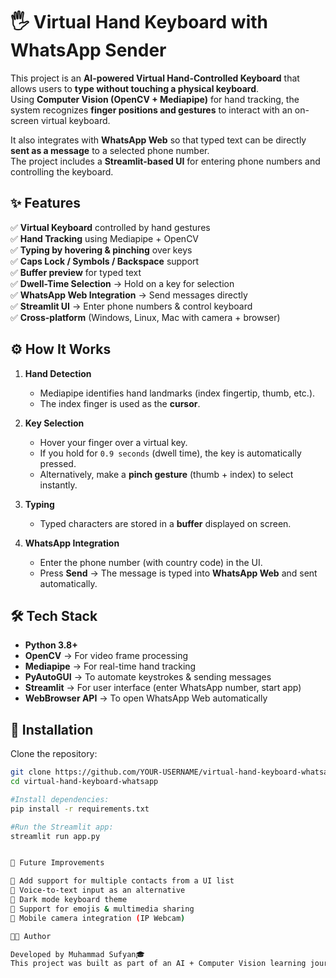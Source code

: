 # 🖐️ Virtual Hand Keyboard with WhatsApp Sender  

This project is an **AI-powered Virtual Hand-Controlled Keyboard** that allows users to **type without touching a physical keyboard**.  
Using **Computer Vision (OpenCV + Mediapipe)** for hand tracking, the system recognizes **finger positions and gestures** to interact with an on-screen virtual keyboard.  

It also integrates with **WhatsApp Web** so that typed text can be directly **sent as a message** to a selected phone number.  
The project includes a **Streamlit-based UI** for entering phone numbers and controlling the keyboard.  


## ✨ Features  

✅ **Virtual Keyboard** controlled by hand gestures  
✅ **Hand Tracking** using Mediapipe + OpenCV  
✅ **Typing by hovering & pinching** over keys  
✅ **Caps Lock / Symbols / Backspace** support  
✅ **Buffer preview** for typed text  
✅ **Dwell-Time Selection** → Hold on a key for selection  
✅ **WhatsApp Web Integration** → Send messages directly  
✅ **Streamlit UI** → Enter phone numbers & control keyboard  
✅ **Cross-platform** (Windows, Linux, Mac with camera + browser)  


## ⚙️ How It Works  

1. **Hand Detection**  
   - Mediapipe identifies hand landmarks (index fingertip, thumb, etc.).  
   - The index finger is used as the **cursor**.  

2. **Key Selection**  
   - Hover your finger over a virtual key.  
   - If you hold for `0.9 seconds` (dwell time), the key is automatically pressed.  
   - Alternatively, make a **pinch gesture** (thumb + index) to select instantly.  

3. **Typing**  
   - Typed characters are stored in a **buffer** displayed on screen.  

4. **WhatsApp Integration**  
   - Enter the phone number (with country code) in the UI.  
   - Press **Send** → The message is typed into **WhatsApp Web** and sent automatically.  


## 🛠️ Tech Stack  

- **Python 3.8+**  
- **OpenCV** → For video frame processing  
- **Mediapipe** → For real-time hand tracking  
- **PyAutoGUI** → To automate keystrokes & sending messages  
- **Streamlit** → For user interface (enter WhatsApp number, start app)  
- **WebBrowser API** → To open WhatsApp Web automatically  


## 🚀 Installation  

Clone the repository:  
```bash
git clone https://github.com/YOUR-USERNAME/virtual-hand-keyboard-whatsapp.git
cd virtual-hand-keyboard-whatsapp

#Install dependencies:
pip install -r requirements.txt

#Run the Streamlit app:
streamlit run app.py


📖 Future Improvements

🔹 Add support for multiple contacts from a UI list
🔹 Voice-to-text input as an alternative
🔹 Dark mode keyboard theme
🔹 Support for emojis & multimedia sharing
🔹 Mobile camera integration (IP Webcam)

👨‍💻 Author

Developed by Muhammad Sufyan🎓
This project was built as part of an AI + Computer Vision learning journey to explore gesture-based interfaces and real-world automation with WhatsApp.
